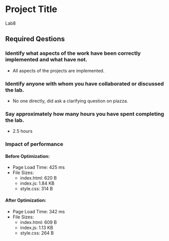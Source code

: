 # Project Title
Lab8

## Required Qestions


### Identify what aspects of the work have been correctly implemented and what have not.

* All aspects of the projects are implemented.

### Identify anyone with whom you have collaborated or discussed the lab.

* No one directly, did ask a clarifying question on piazza.

### Say approximately how many hours you have spent completing the lab.

* 2.5 hours

### Impact of performance

#### Before Optimization:
* Page Load Time: 425 ms
* File Sizes: 
	* index.html: 620 B
	* index.js: 1.84 KB
	* style.css: 314 B

#### After Optimization:
* Page Load Time: 342 ms
* File Sizes: 
	* index.html: 609 B
	* index.js: 1.13 KB
	* style.css: 264 B
